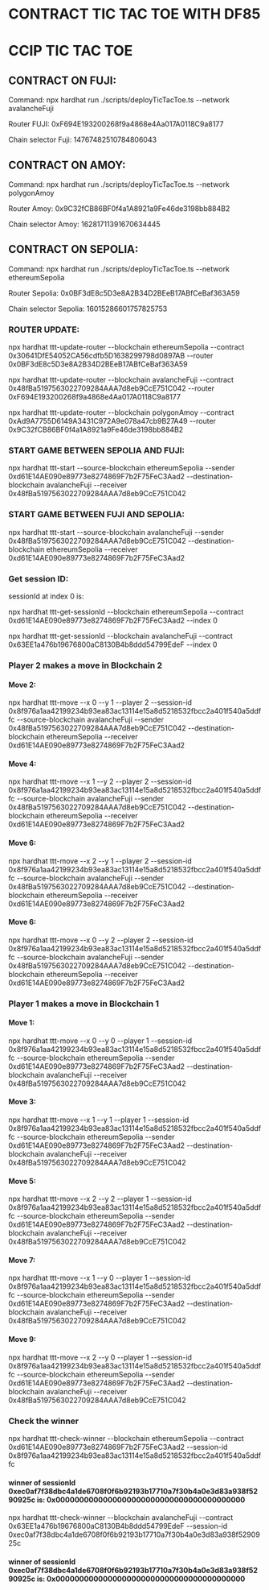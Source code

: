 # CONTRACT TIC TAC TOE WITH DF85

# CCIP TIC TAC TOE

## CONTRACT ON FUJI: 

Command: npx hardhat run ./scripts/deployTicTacToe.ts --network avalancheFuji



Router FUJI: 0xF694E193200268f9a4868e4Aa017A0118C9a8177

Chain selector Fuji: 14767482510784806043

## CONTRACT ON AMOY: 

Command: npx hardhat run ./scripts/deployTicTacToe.ts --network polygonAmoy

Router Amoy: 0x9C32fCB86BF0f4a1A8921a9Fe46de3198bb884B2

Chain selector Amoy: 16281711391670634445

## CONTRACT ON SEPOLIA: 

Command: npx hardhat run ./scripts/deployTicTacToe.ts --network ethereumSepolia





Router Sepolia: 0x0BF3dE8c5D3e8A2B34D2BEeB17ABfCeBaf363A59

Chain selector Sepolia: 16015286601757825753

### ROUTER UPDATE:

npx hardhat ttt-update-router --blockchain ethereumSepolia --contract 0x30641DfE54052CA56cdfb5D1638299798d0897AB --router 0x0BF3dE8c5D3e8A2B34D2BEeB17ABfCeBaf363A59



npx hardhat ttt-update-router --blockchain avalancheFuji --contract 0x48fBa5197563022709284AAA7d8eb9CcE751C042 --router 0xF694E193200268f9a4868e4Aa017A0118C9a8177



npx hardhat ttt-update-router --blockchain polygonAmoy --contract 0xAd9A7755D6149A3431C972A9e078a47cb9B27A49 --router 0x9C32fCB86BF0f4a1A8921a9Fe46de3198bb884B2


### START GAME BETWEEN SEPOLIA AND FUJI:

npx hardhat ttt-start --source-blockchain ethereumSepolia --sender 0xd61E14AE090e89773e8274869F7b2F75FeC3Aad2 --destination-blockchain avalancheFuji --receiver 0x48fBa5197563022709284AAA7d8eb9CcE751C042

### START GAME BETWEEN FUJI AND SEPOLIA:

npx hardhat ttt-start --source-blockchain avalancheFuji --sender 0x48fBa5197563022709284AAA7d8eb9CcE751C042 --destination-blockchain ethereumSepolia --receiver 0xd61E14AE090e89773e8274869F7b2F75FeC3Aad2





### Get session ID:

sessionId at index 0 is:

npx hardhat ttt-get-sessionId --blockchain ethereumSepolia --contract 0xd61E14AE090e89773e8274869F7b2F75FeC3Aad2 --index 0

npx hardhat ttt-get-sessionId --blockchain avalancheFuji --contract 0x63EE1a476b19676800aC8130B4b8ddd54799EdeF --index 0

### Player 2 makes a move in Blockchain 2

#### Move 2: 
npx hardhat ttt-move --x 0 --y 1 --player 2 --session-id 0x8f976a1aa42199234b93ea83ac13114e15a8d5218532fbcc2a401f540a5ddffc --source-blockchain avalancheFuji --sender 0x48fBa5197563022709284AAA7d8eb9CcE751C042 --destination-blockchain ethereumSepolia --receiver 0xd61E14AE090e89773e8274869F7b2F75FeC3Aad2

#### Move 4:
npx hardhat ttt-move --x 1 --y 2 --player 2 --session-id 0x8f976a1aa42199234b93ea83ac13114e15a8d5218532fbcc2a401f540a5ddffc --source-blockchain avalancheFuji --sender 0x48fBa5197563022709284AAA7d8eb9CcE751C042 --destination-blockchain ethereumSepolia --receiver 0xd61E14AE090e89773e8274869F7b2F75FeC3Aad2

#### Move 6:
npx hardhat ttt-move --x 2 --y 1 --player 2 --session-id 0x8f976a1aa42199234b93ea83ac13114e15a8d5218532fbcc2a401f540a5ddffc --source-blockchain avalancheFuji --sender 0x48fBa5197563022709284AAA7d8eb9CcE751C042 --destination-blockchain ethereumSepolia --receiver 0xd61E14AE090e89773e8274869F7b2F75FeC3Aad2

#### Move 6:
npx hardhat ttt-move --x 0 --y 2 --player 2 --session-id 0x8f976a1aa42199234b93ea83ac13114e15a8d5218532fbcc2a401f540a5ddffc --source-blockchain avalancheFuji --sender 0x48fBa5197563022709284AAA7d8eb9CcE751C042 --destination-blockchain ethereumSepolia --receiver 0xd61E14AE090e89773e8274869F7b2F75FeC3Aad2

### Player 1 makes a move in Blockchain 1

#### Move 1: 
npx hardhat ttt-move --x 0 --y 0 --player 1 --session-id 0x8f976a1aa42199234b93ea83ac13114e15a8d5218532fbcc2a401f540a5ddffc --source-blockchain ethereumSepolia --sender 0xd61E14AE090e89773e8274869F7b2F75FeC3Aad2 --destination-blockchain avalancheFuji --receiver 0x48fBa5197563022709284AAA7d8eb9CcE751C042

#### Move 3: 
npx hardhat ttt-move --x 1 --y 1 --player 1 --session-id 0x8f976a1aa42199234b93ea83ac13114e15a8d5218532fbcc2a401f540a5ddffc --source-blockchain ethereumSepolia --sender 0xd61E14AE090e89773e8274869F7b2F75FeC3Aad2 --destination-blockchain avalancheFuji --receiver 0x48fBa5197563022709284AAA7d8eb9CcE751C042

#### Move 5: 
npx hardhat ttt-move --x 2 --y 2 --player 1 --session-id 0x8f976a1aa42199234b93ea83ac13114e15a8d5218532fbcc2a401f540a5ddffc --source-blockchain ethereumSepolia --sender 0xd61E14AE090e89773e8274869F7b2F75FeC3Aad2 --destination-blockchain avalancheFuji --receiver 0x48fBa5197563022709284AAA7d8eb9CcE751C042

#### Move 7: 
npx hardhat ttt-move --x 1 --y 0 --player 1 --session-id 0x8f976a1aa42199234b93ea83ac13114e15a8d5218532fbcc2a401f540a5ddffc --source-blockchain ethereumSepolia --sender 0xd61E14AE090e89773e8274869F7b2F75FeC3Aad2 --destination-blockchain avalancheFuji --receiver 0x48fBa5197563022709284AAA7d8eb9CcE751C042

#### Move 9: 
npx hardhat ttt-move --x 2 --y 0 --player 1 --session-id 0x8f976a1aa42199234b93ea83ac13114e15a8d5218532fbcc2a401f540a5ddffc --source-blockchain ethereumSepolia --sender 0xd61E14AE090e89773e8274869F7b2F75FeC3Aad2 --destination-blockchain avalancheFuji --receiver 0x48fBa5197563022709284AAA7d8eb9CcE751C042

### Check the winner

npx hardhat ttt-check-winner --blockchain ethereumSepolia --contract 0xd61E14AE090e89773e8274869F7b2F75FeC3Aad2 --session-id 0x8f976a1aa42199234b93ea83ac13114e15a8d5218532fbcc2a401f540a5ddffc 

#### winner of sessionId 0xec0af7f38dbc4a1de6708f0f6b92193b17710a7f30b4a0e3d83a938f5290925c is: 0x0000000000000000000000000000000000000000

npx hardhat ttt-check-winner --blockchain avalancheFuji --contract 0x63EE1a476b19676800aC8130B4b8ddd54799EdeF --session-id 0xec0af7f38dbc4a1de6708f0f6b92193b17710a7f30b4a0e3d83a938f5290925c

#### winner of sessionId 0xec0af7f38dbc4a1de6708f0f6b92193b17710a7f30b4a0e3d83a938f5290925c is: 0x0000000000000000000000000000000000000000
